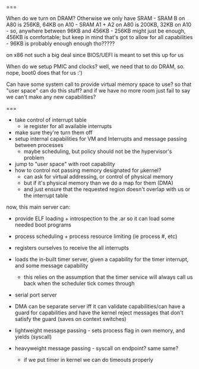 ===

When do we turn on DRAM? Otherwise we only have SRAM
	- SRAM B on A80 is 256KB, 64KB on A10
	- SRAM A1 + A2 on A80 is 200KB, 32KB on A10
	- so, anywhere between 96KB and 456KB
	- 256KB might just be enough, 456KB is comfortable; but keep in mind that's got to allow for all capabilities
	- 96KB is probably enough enough tho?????

on x86 not such a big deal since BIOS/UEFI is meant to set this up for us

When do we setup PMIC and clocks?
	well, we need that to do DRAM, so.
	nope, boot0 does that for us :')

Can have some system call to provide virtual memory space to use? so that "user space" can do this stuff? and if we have no more room just fail to say we can't make any new capabilities?


===

* take control of interrupt table
	- ie register for all available interrupts
* make sure they're turn them off
* setup internal capabilities for VM and Interrupts and message passing between processes
	- maybe scheduling, but policy should not be the hypervisor's problem
* jump to "user space" with root capability
* how to control not passing memory designated for µkernel?
	- can ask for virtual addressing, or control of physical memory
	- but if it's physical memory than we do a map for them (DMA)
	- and just ensure that the requested region doesn't overlap with us
	or the interrupt table

now, this main server can:
* provide ELF loading + introspection to the .ar so it can load some needed boot programs
* process scheduling + process resource limiting (ie process #, etc)

* registers ourselves to receive the all interrupts

* loads the in-built timer server, given a capability for the timer interrupt, and some message capability
	- this relies on the assumption that the timer service will always call us back when the scheduler tick comes through

* serial port server

* DMA can be separate server iff it can validate capabilities/can have a guard for capabilities and have the kernel reject messages that don't satisfy the guard (saves on context switches)

* lightweight message passing - sets process flag in own memory, and yields (syscall)
* heavyweight message passing - syscall on endpoint? same same?
	- if we put timer in kernel we can do timeouts properly